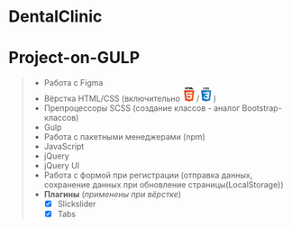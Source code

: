 # DentalClinic
# Project-on-GULP

> - Работа с Figma
> - Вёрстка HTML/CSS (включительно <img width="25" src="https://raw.githubusercontent.com/github/explore/80688e429a7d4ef2fca1e82350fe8e3517d3494d/topics/html/html.png">/<img width="25" src="https://raw.githubusercontent.com/github/explore/80688e429a7d4ef2fca1e82350fe8e3517d3494d/topics/css/css.png">)
> - Препроцессоры SCSS (создание классов - аналог Bootstrap-классов)
> - Gulp
> - Работа с пакетными менеджерами (npm)
> - JavaScript
> - jQuery
> - jQuery UI
> - Работа с формой при регистрации (отправка данных, сохранение данных при обновление страницы(LocalStorage))
> - **Плагины** (_применены_ _при_ _вёрстке_)
>    - [x] Slickslider
>    - [x] Tabs
